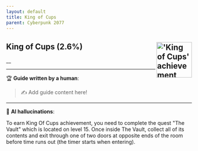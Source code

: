 ```yaml
---
layout: default
title: King of Cups
parent: Cyberpunk 2077
---
```


## King of Cups (2.6%) <img align="right" src="https://cdn.cloudflare.steamstatic.com/steamcommunity/public/images/apps/1091500/51413a8a5e4f2e9de1c2d76b87d5c7980c9f7344.jpg" alt="'King of Cups' achievement icon" width="96" height="96">

__

---

:trophy: **Guide written by a human**:

> :writing_hand: Add guide content here!

---

:robot: **AI hallucinations**:

To earn King Of Cups achievement, you need to complete the quest "The Vault" which is located on level 15. Once inside The Vault, collect all of its contents and exit through one of two doors at opposite ends of the room before time runs out (the timer starts when entering).
